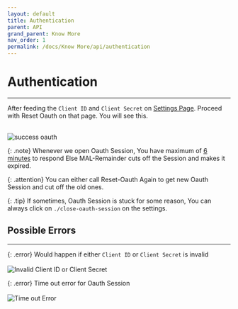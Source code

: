 ```yaml
---
layout: default
title: Authentication
parent: API
grand_parent: Know More
nav_order: 1
permalink: /docs/Know More/api/authentication
---
```


# Authentication
----


After feeding the `Client ID` and `Client Secret` on [Settings Page](../settings). Proceed with Reset Oauth on that page. You will see this. <br><br>

![success oauth](../../../assets/success.jpg "Success Oauth")


{: .note}
Whenever we open Oauth Session, You have maximum of [6 minutes](https://github.com/RahulARanger/MAL-Remainder/blob/c03bdfdb86e2a4b1b9b10138f62e30c64a2ceecd/MAL_Remainder/oauth_responder.py#L111) to respond Else MAL-Remainder cuts off the Session and makes it expired.


{: .attention}
You can either call Reset-Oauth Again to get new Oauth Session and cut off the old ones.


{: .tip}
If sometimes, Oauth Session is stuck for some reason, You can always click on `./close-oauth-session` on the settings.



## Possible Errors
----


{: .error}
Would happen if either `Client ID` or `Client Secret` is invalid <br><br> ![Invalid Client ID or Client Secret](../../../assets/error_oauth.jpg "Invalid Client ID or Client Secret")


{: .error}
Time out error for Oauth Session <br><br> ![Time out Error](../../../assets/time-out.jpg "time out error")